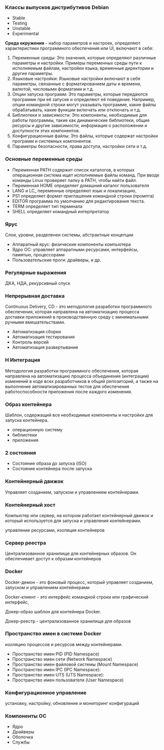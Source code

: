 ### Классы выпусков дистрибутивов Debian
- Stable
- Testing
- Unstable
- Experimental

**Среда окружения** - набор параметров и настроек, определяют характеристики программного обеспечения или UI, включают в себя:

1. Переменные среды: Это значения, которые определяют различные параметры и настройки. Примеры переменных среды пути к исполняемым файлам, настройки языка, временные директории и другие параметры.
2. Языковые настройки: Языковые настройки включают в себя параметры, связанные с форматированием даты и времени, валютой, числовыми форматами и т.д.
3. Опции запуска программ: Это параметры, которые передаются программе при её запуске и определяют её поведение. Например, опции командной строки могут указывать программе, какие файлы обрабатывать, какие функции включать или отключать и т.д.
4. Библиотеки и зависимости: Это компоненты, необходимые для работы программы, такие как динамические библиотеки, общие ресурсы и другие зависимости, информация о расположении и доступности этих компонентов.
5. Конфигурационные файлы: Это файлы, которые содержат настройки программ и системных компонентов.
6. Параметры безопасности, права доступа, настройки сети и т.д.

### Основные переменные среды
- Переменная PATH содержит список каталогов, в которых операционная система ищет исполняемые файлы команд. При вводе команды Linux проверяет папку в PATH, чтобы найти файл.
- Переменная HOME определяет домашний каталог пользователя
- LANG и LC_  переменные определяют язык и локализацию,
- PS1 определяет формат приглашения командной строки (промпта)
- EDITOR программа по умолчанию для редактирования текста.
- TERM определяет тип терминала
- SHELL определяет командный интерпретатор

### Ярус
Слои, уровни, разделенеи системы, абстрактные концепции

- Аппаратный ярус: физические компоненты компьютера
- Ядро ОС: управляет аппаратными ресурсами, интерфейсы, памятью, процессорами
- Пользовательские проги: драйверы, и др.

### Регулярные выражения
ДКА, НДА, рекурсивный спуск

### Непрерывная доставка
Continuous Delivery, CD - это методология разработки программного обеспечения, которая направлена на автоматизацию процесса доставки приложений в производственную среду с минимальными ручными вмешательствами. 

- Автоматизация сборки
- Автоматизация тестирования
- Контроль версий
- Автоматизация развертывания

### Н Интеграция
Методология разработки программного обеспечения, которая направлена на автоматизацию процесса объединения (интеграции) изменений в коде всех разработчиков в общий репозиторий, а также на выполнение автоматизированных тестов для обеспечения работоспособности приложения после каждого изменения.

### Образ контейнера
Шаблон, содержащий все необходимые компоненты и настройки для запуска контейнера.

- операционную систему
- библиотеки
- приложения

### 2 состояния
- Состояние образа до запуска (ISO)
- Состояние контейнера после запуска

### Контейнерный движок
Управляет созданием, запуском и управлением контейнерами. 

### Контейнерный хост
Компьютер или сервер, на котором работает контейнерный движок и который используется для запуска и управления контейнерами. 

управление ресурсами, изоляция контейнеров

### Сервер реестра
Централизованное хранилище для контейнерных образов. Он обеспечивает доступ к образам контейнеров

### Docker
Docker-демон - это фоновый процесс, который управляет созданием, запуском и управлением контейнерами

Docker-клиент - это интерфейс командной строки или графический интерфейс,

Докер-образ шаблон для контейнера Docker.

Докер-реестр - централизованное хранилище для образов

### Пространство имен в системе Docker
изоляцию процессов и ресурсов между контейнерами.

- Пространство имен PID (PID Namespace)
- Пространство имен сети (Network Namespace)
- Пространство имен файловой системы (Mount Namespace)
- Пространство имен IPC (IPC Namespace):
- Пространство имен UTS (UTS Namespace):
- Пространство имен пользователя (User Namespace)

### Конфигурационное управление
установку, настройку, обновление и мониторинг конфигураций

### Компоненты ОС
- Ядро
- Драйверы
- Оболочка
- Службы

